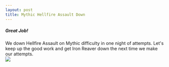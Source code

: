 ```yaml
---
layout: post
title: Mythic Hellfire Assault Down
---
```

<h5>Great Job!</h5>
We down Hellfire Assault on Mythic difficulty in one night of attempts. Let's keep up the good work and get Iron Reaver down the next time we make our attempts.

<div class="embed-responsive embed-responsive-16by9">
  <a class="gif" href="http://i.imgur.com/iEtilz4.jpg"><img class="gif embed-responsive-item" src="http://i.imgur.com/iEtilz4.jpg" /></a>
</div>

